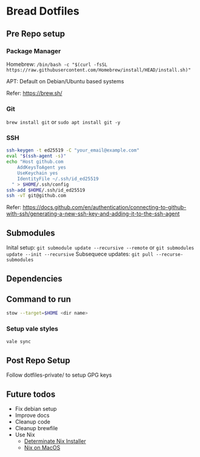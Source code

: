 # Bread Dotfiles

## Pre Repo setup

### Package Manager

Homebrew: `/bin/bash -c "$(curl -fsSL https://raw.githubusercontent.com/Homebrew/install/HEAD/install.sh)"`

APT: Default on Debian/Ubuntu based systems

Refer: https://brew.sh/

### Git

`brew install git` or `sudo apt install git -y`

### SSH

```bash
ssh-keygen -t ed25519 -C "your_email@example.com"
eval "$(ssh-agent -s)"
echo "Host github.com
    AddKeysToAgent yes
    UseKeychain yes
    IdentityFile ~/.ssh/id_ed25519
  " > $HOME/.ssh/config
ssh-add $HOME/.ssh/id_ed25519
ssh -vT git@github.com
```

Refer: https://docs.github.com/en/authentication/connecting-to-github-with-ssh/generating-a-new-ssh-key-and-adding-it-to-the-ssh-agent

## Submodules

Inital setup: `git submodule update --recursive --remote` or `git submodules update --init --recursive`
Subsequece updates: `git pull --recurse-submodules`

## Dependencies

## Command to run

```sh
stow --target=$HOME <dir name>
```

### Setup vale styles

```sh
vale sync
```

## Post Repo Setup

Follow dotfiles-private/ to setup GPG keys

## Future todos

- Fix debian setup
- Improve docs
- Cleanup code
- Cleanup brewfile
- Use Nix
  - [Determinate Nix Installer](https://github.com/DeterminateSystems/nix-installer)
  - [Nix on MacOS](https://www.youtube.com/watch?v=Z8BL8mdzWHI&t=1103s)
